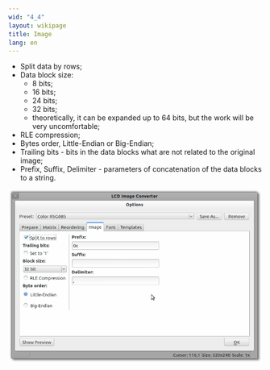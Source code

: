 ```yaml
---
wid: "4_4"
layout: wikipage
title: Image
lang: en
---
```

  *  Split data by rows;
  *  Data block size:
      *  8 bits;
      *  16 bits;
      *  24 bits;
      *  32 bits;
      *  theoretically, it can be expanded up to 64 bits, but the work will be very uncomfortable;
  *  RLE compression;
  *  Bytes order, Little-Endian or Big-Endian;
  *  Trailing bits - bits in the data blocks what are not related to the original image;
  *  Prefix, Suffix, Delimiter - parameters of concatenation of the data blocks to a string.


![Image dialog](image-1.png "Image dialog")
